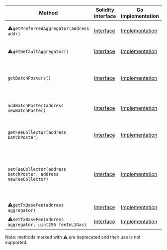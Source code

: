 <table>
  <thead>
    <tr>
      <th>Method</th>
      <th>Solidity interface</th>
      <th>Go implementation</th>
      <th>Description</th>
    </tr>
  </thead>
  <tbody>
    <tr>
      <td>
        ⚠️<code>getPreferredAggregator(address addr)</code>
      </td>
      <td>
        <a
          href="https://github.com/META-MetaChain/nitro-contracts/blob/b16bf0b737468382854dac28346fec8b65b55989/src/precompiles/METAAggregator.sol#L14"
          target="_blank"
        >
          Interface
        </a>
      </td>
      <td>
        <a
          href="https://github.com/META-MetaChain/nitro/blob/v2.1.3/precompiles/METAAggregator.go#L24"
          target="_blank"
        >
          Implementation
        </a>
      </td>
      <td>Deprecated: Do not use this method.</td>
    </tr>
    <tr>
      <td>
        ⚠️<code>getDefaultAggregator()</code>
      </td>
      <td>
        <a
          href="https://github.com/META-MetaChain/nitro-contracts/blob/b16bf0b737468382854dac28346fec8b65b55989/src/precompiles/METAAggregator.sol#L18"
          target="_blank"
        >
          Interface
        </a>
      </td>
      <td>
        <a
          href="https://github.com/META-MetaChain/nitro/blob/v2.1.3/precompiles/METAAggregator.go#L30"
          target="_blank"
        >
          Implementation
        </a>
      </td>
      <td>Deprecated: Do not use this method.</td>
    </tr>
    <tr>
      <td>
        <code>getBatchPosters()</code>
      </td>
      <td>
        <a
          href="https://github.com/META-MetaChain/nitro-contracts/blob/b16bf0b737468382854dac28346fec8b65b55989/src/precompiles/METAAggregator.sol#L22"
          target="_blank"
        >
          Interface
        </a>
      </td>
      <td>
        <a
          href="https://github.com/META-MetaChain/nitro/blob/v2.1.3/precompiles/METAAggregator.go#L35"
          target="_blank"
        >
          Implementation
        </a>
      </td>
      <td>GetBatchPosters gets the addresses of all current batch posters</td>
    </tr>
    <tr>
      <td>
        <code>addBatchPoster(address newBatchPoster)</code>
      </td>
      <td>
        <a
          href="https://github.com/META-MetaChain/nitro-contracts/blob/b16bf0b737468382854dac28346fec8b65b55989/src/precompiles/METAAggregator.sol#L27"
          target="_blank"
        >
          Interface
        </a>
      </td>
      <td>
        <a
          href="https://github.com/META-MetaChain/nitro/blob/v2.1.3/precompiles/METAAggregator.go#L39"
          target="_blank"
        >
          Implementation
        </a>
      </td>
      <td>Adds newBatchPoster as a batch poster</td>
    </tr>
    <tr>
      <td>
        <code>getFeeCollector(address batchPoster)</code>
      </td>
      <td>
        <a
          href="https://github.com/META-MetaChain/nitro-contracts/blob/b16bf0b737468382854dac28346fec8b65b55989/src/precompiles/METAAggregator.sol#L32"
          target="_blank"
        >
          Interface
        </a>
      </td>
      <td>
        <a
          href="https://github.com/META-MetaChain/nitro/blob/v2.1.3/precompiles/METAAggregator.go#L62"
          target="_blank"
        >
          Implementation
        </a>
      </td>
      <td>GetFeeCollector gets a batch poster's fee collector</td>
    </tr>
    <tr>
      <td>
        <code>setFeeCollector(address batchPoster, address newFeeCollector)</code>
      </td>
      <td>
        <a
          href="https://github.com/META-MetaChain/nitro-contracts/blob/b16bf0b737468382854dac28346fec8b65b55989/src/precompiles/METAAggregator.sol#L38"
          target="_blank"
        >
          Interface
        </a>
      </td>
      <td>
        <a
          href="https://github.com/META-MetaChain/nitro/blob/v2.1.3/precompiles/METAAggregator.go#L71"
          target="_blank"
        >
          Implementation
        </a>
      </td>
      <td>
        SetFeeCollector sets a batch poster's fee collector (caller must be the batch poster, its
        fee collector, or an owner)
      </td>
    </tr>
    <tr>
      <td>
        ⚠️<code>getTxBaseFee(address aggregator)</code>
      </td>
      <td>
        <a
          href="https://github.com/META-MetaChain/nitro-contracts/blob/b16bf0b737468382854dac28346fec8b65b55989/src/precompiles/METAAggregator.sol#L43"
          target="_blank"
        >
          Interface
        </a>
      </td>
      <td>
        <a
          href="https://github.com/META-MetaChain/nitro/blob/v2.1.3/precompiles/METAAggregator.go#L93"
          target="_blank"
        >
          Implementation
        </a>
      </td>
      <td>Deprecated: returns 0</td>
    </tr>
    <tr>
      <td>
        ⚠️<code>setTxBaseFee(address aggregator, uint256 feeInL1Gas)</code>
      </td>
      <td>
        <a
          href="https://github.com/META-MetaChain/nitro-contracts/blob/b16bf0b737468382854dac28346fec8b65b55989/src/precompiles/METAAggregator.sol#L51"
          target="_blank"
        >
          Interface
        </a>
      </td>
      <td>
        <a
          href="https://github.com/META-MetaChain/nitro/blob/v2.1.3/precompiles/METAAggregator.go#L99"
          target="_blank"
        >
          Implementation
        </a>
      </td>
      <td>Deprecated: does nothing</td>
    </tr>
  </tbody>
</table>
<p>Note: methods marked with ⚠️ are deprecated and their use is not supported.</p>
